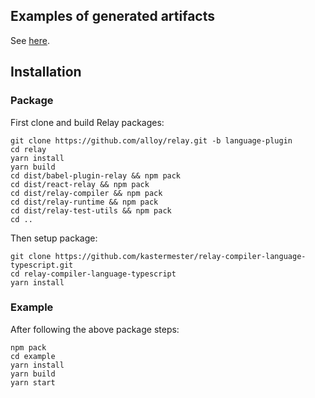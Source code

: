 ## Examples of generated artifacts

See [here](example/ts/__generated__/).

## Installation

### Package

First clone and build Relay packages:

```
git clone https://github.com/alloy/relay.git -b language-plugin
cd relay
yarn install
yarn build
cd dist/babel-plugin-relay && npm pack
cd dist/react-relay && npm pack
cd dist/relay-compiler && npm pack
cd dist/relay-runtime && npm pack
cd dist/relay-test-utils && npm pack
cd ..
```

Then setup package:

```
git clone https://github.com/kastermester/relay-compiler-language-typescript.git
cd relay-compiler-language-typescript
yarn install
```

### Example

After following the above package steps:

```
npm pack
cd example
yarn install
yarn build
yarn start
```

